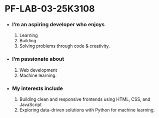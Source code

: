 # PF-LAB-03-25K3108
* ### I’m an aspiring developer who enjoys
  1. Learning
  2. Building
  3. Solving problems
through code & creativity.

- ### I’m passionate about 
  1. Web development
  2. Machine learning.

+ ### My interests include 
  1. Building clean and responsive frontends using HTML, CSS, and JavaScript 
  2. Exploring data-driven solutions with Python for machine learning.
